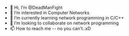- 👋 Hi, I’m @DeadManFight
- 👀 I’m interested in Computer Networks
- 🌱 I’m currently learning network programming in C/C++
- 💞️ I’m looking to collaborate on network programming
- 📫 How to reach me -- no you can't..xD

<!---
DeadManFight/DeadManFight is a ✨ special ✨ repository because its `README.md` (this file) appears on your GitHub profile.
You can click the Preview link to take a look at your changes.
--->
